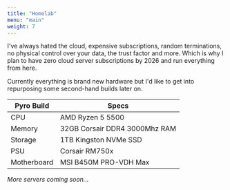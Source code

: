 ```yaml
---
title: "Homelab"
menu: "main"
weight: 7
---
```


I've always hated the cloud, expensive subscriptions, random terminations, no physical control over your data, the trust factor and more. Which is why I plan to have zero cloud server subscriptions by 2026 and run everything from here.

Currently everything is brand new hardware but I'd like to get into repurposing some second-hand builds later on.

| Pyro Build | Specs | 
| -------- | ------- |
| CPU  | AMD Ryzen 5 5500    |
| Memory | 32GB Corsair DDR4 3000Mhz RAM     |
| Storage    | 1TB Kingston NVMe SSD   |
| PSU    | Corsair RM750x  |
| Motherboard | MSI B450M PRO-VDH Max |

*More servers coming soon...*